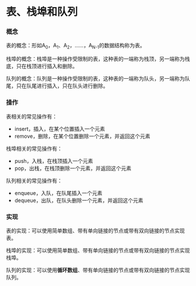 # 表、栈埠和队列

### 概念

表的概念：形如A<sub>0</sub>，A<sub>1</sub>、A<sub>2</sub>，……，A<sub>N-1</sub>的数据结构称为表。

栈埠的概念：栈埠是一种操作受限制的表，这种表的一端称为栈顶，另一端称为栈底，只在栈顶进行插入和删除。

队列的概念：队列是一种操作受限制的表，这种表的一端称为队头，另一端称为队尾，只在队尾进行插入，只在队头进行删除。

### 操作

表相关的常见操作有：

- insert，插入，在某个位置插入一个元素
- remove，删除，在某个位置删除一个元素，并返回这个元素

栈埠相关的常见操作有：

- push，入栈，在栈顶插入一个元素
- pop，出栈，在栈顶删除一个元素，并返回这个元素

队列相关的常见操作有：

- enqueue，入队，在队尾插入一个元素
- dequeue，出队，在队头删除一个元素，并返回这个元素

### 实现

表的实现：可以使用简单数组、带有单向链接的节点或带有双向链接的节点实现表。

栈埠的实现：可以使用简单数组、带有单向链接的节点或带有双向链接的节点实现栈埠。

队列的实现：可以使用**循环数组**、带有单向链接的节点或带有双向链接的节点实现队列。
